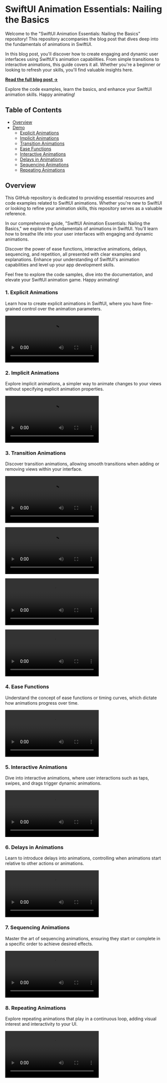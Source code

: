 
# SwiftUI Animation Essentials: Nailing the Basics

Welcome to the "SwiftUI Animation Essentials: Nailing the Basics" repository! This repository accompanies the blog post that dives deep into the fundamentals of animations in SwiftUI.

In this blog post, you'll discover how to create engaging and dynamic user interfaces using SwiftUI's animation capabilities. From simple transitions to interactive animations, this guide covers it all. Whether you're a beginner or looking to refresh your skills, you'll find valuable insights here.

**[Read the full blog post →](https://blog.salvatorelabs.com/swiftui-animation-essentials-nailing-the-basics/)**

Explore the code examples, learn the basics, and enhance your SwiftUI animation skills. Happy animating!



## Table of Contents
- [Overview](#overview)
- [Demo](#demo)
    - [Explicit Animations](#explicit-animations)
    - [Implicit Animations](#implicit-animations)
    - [Transition Animations](#transition-animations)
    - [Ease Functions](#ease-functions)
    - [Interactive Animations](#interactive-animations)
    - [Delays in Animations](#delays-in-animations)
    - [Sequencing Animations](#sequencing-animations)
    - [Repeating Animations](#repeating-animations)

## Overview

This GitHub repository is dedicated to providing essential resources and code examples related to SwiftUI animations. Whether you're new to SwiftUI or looking to refine your animation skills, this repository serves as a valuable reference.

In our comprehensive guide, "SwiftUI Animation Essentials: Nailing the Basics," we explore the fundamentals of animations in SwiftUI. You'll learn how to breathe life into your user interfaces with engaging and dynamic animations.

Discover the power of ease functions, interactive animations, delays, sequencing, and repetition, all presented with clear examples and explanations. Enhance your understanding of SwiftUI's animation capabilities and level up your app development skills.

Feel free to explore the code samples, dive into the documentation, and elevate your SwiftUI animation game. Happy animating!



### 1. Explicit Animations

Learn how to create explicit animations in SwiftUI, where you have fine-grained control over the animation parameters.

![Explicit Animations Demo](video/explicit-animations.mp4)

### 2. Implicit Animations

Explore implicit animations, a simpler way to animate changes to your views without specifying explicit animation properties.

![Implicit Animations Demo](video/implicit-animations.mp4)

### 3. Transition Animations

Discover transition animations, allowing smooth transitions when adding or removing views within your interface.

![Transition Animations Demo 1](video/transition-animations.mp4)

![Transition Animations Demo 2](video/crossfade.mp4)

![Transition Animations Demo 3](video/slidein.mp4)

![Transition Animations Demo 4](video/custom-transition.mp4)

### 4. Ease Functions

Understand the concept of ease functions or timing curves, which dictate how animations progress over time.

![Ease Functions Demo](video/ease-functions.mp4)

### 5. Interactive Animations

Dive into interactive animations, where user interactions such as taps, swipes, and drags trigger dynamic animations.

![Interactive Animations Demo](video/interactive-animations.mp4)

### 6. Delays in Animations

Learn to introduce delays into animations, controlling when animations start relative to other actions or animations.

![Delays in Animations Demo](video/delays-in-animations.mp4)

### 7. Sequencing Animations

Master the art of sequencing animations, ensuring they start or complete in a specific order to achieve desired effects.

![Sequencing Animations Demo](video/sequencing-animations.mp4)

### 8. Repeating Animations

Explore repeating animations that play in a continuous loop, adding visual interest and interactivity to your UI.

![Repeating Animations Demo](video/repeating-animations.mp4)
